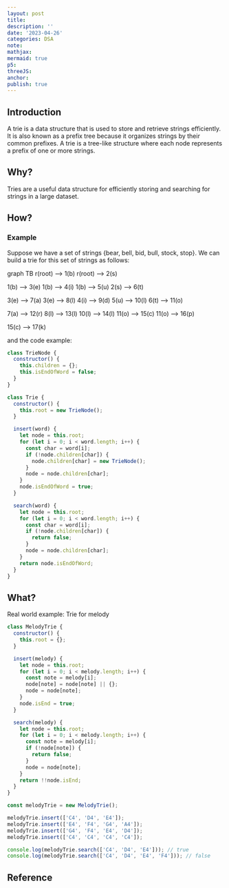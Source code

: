```yaml
---
layout: post
title:
description: ''
date: '2023-04-26'
categories: DSA
note:
mathjax:
mermaid: true
p5:
threeJS:
anchor:
publish: true
---
```


## Introduction

A trie is a data structure that is used to store and retrieve strings efficiently. It is also known as a prefix tree because it organizes strings by their common prefixes. A trie is a tree-like structure where each node represents a prefix of one or more strings.

## Why?

Tries are a useful data structure for efficiently storing and searching for strings in a large dataset.

## How?

### Example

Suppose we have a set of strings {bear, bell, bid, bull, stock, stop}. We can build a trie for this set of strings as follows:

<div class="mermaid">
graph TB
  r(root) --> 1(b)
  r(root) --> 2(s)

  1(b) --> 3(e)
  1(b) --> 4(i)
  1(b) --> 5(u)
  2(s) --> 6(t)

  3(e) --> 7(a)
  3(e) --> 8(l)
  4(i) --> 9(d)
  5(u) --> 10(l)
  6(t) --> 11(o)

  7(a) --> 12(r)
  8(l) --> 13(l)
  10(l) --> 14(l)
  11(o) --> 15(c)
  11(o) --> 16(p)

  15(c) --> 17(k)
</div>

and the code example:

```javascript
class TrieNode {
  constructor() {
    this.children = {};
    this.isEndOfWord = false;
  }
}

class Trie {
  constructor() {
    this.root = new TrieNode();
  }

  insert(word) {
    let node = this.root;
    for (let i = 0; i < word.length; i++) {
      const char = word[i];
      if (!node.children[char]) {
        node.children[char] = new TrieNode();
      }
      node = node.children[char];
    }
    node.isEndOfWord = true;
  }

  search(word) {
    let node = this.root;
    for (let i = 0; i < word.length; i++) {
      const char = word[i];
      if (!node.children[char]) {
        return false;
      }
      node = node.children[char];
    }
    return node.isEndOfWord;
  }
}
```

## What?

Real world example: Trie for melody

```javascript
class MelodyTrie {
  constructor() {
    this.root = {};
  }

  insert(melody) {
    let node = this.root;
    for (let i = 0; i < melody.length; i++) {
      const note = melody[i];
      node[note] = node[note] || {};
      node = node[note];
    }
    node.isEnd = true;
  }

  search(melody) {
    let node = this.root;
    for (let i = 0; i < melody.length; i++) {
      const note = melody[i];
      if (!node[note]) {
        return false;
      }
      node = node[note];
    }
    return !!node.isEnd;
  }
}

const melodyTrie = new MelodyTrie();

melodyTrie.insert(['C4', 'D4', 'E4']);
melodyTrie.insert(['E4', 'F4', 'G4', 'A4']);
melodyTrie.insert(['G4', 'F4', 'E4', 'D4']);
melodyTrie.insert(['C4', 'C4', 'C4', 'C4']);

console.log(melodyTrie.search(['C4', 'D4', 'E4'])); // true
console.log(melodyTrie.search(['C4', 'D4', 'E4', 'F4'])); // false
```

## Reference
